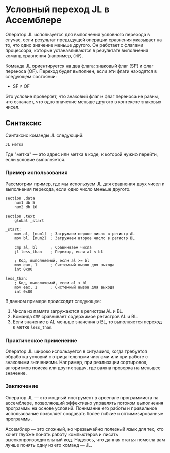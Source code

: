 #  Условный переход JL в Ассемблере

Оператор JL используется для выполнения условного перехода в случае, если результат предыдущей операции сравнения указывает на то, что одно значение меньше другого. Он работает с флагами процессора, которые устанавливаются в результате выполнения команд сравнения (например, `CMP`).

Команда JL ориентируется на два флага: знаковый флаг (SF) и флаг переноса (OF). Переход будет выполнен, если эти флаги находятся в следующем состоянии:
- SF ≠ OF

Это условие проверяет, что знаковый флаг и флаг переноса не равны, что означает, что одно значение меньше другого в контексте знаковых чисел.

##  Синтаксис
Синтаксис команды JL следующий:

```assembly
JL метка
```

Где "метка" — это адрес или метка в коде, к которой нужно перейти, если условие выполняется.

###  Пример использования

Рассмотрим пример, где мы используем JL для сравнения двух чисел и выполнения перехода, если одно число меньше другого.

```assembly
section .data
    num1 db 5
    num2 db 10

section .text
    global _start

_start:
    mov al, [num1]  ; Загружаем первое число в регистр AL
    mov bl, [num2]  ; Загружаем второе число в регистр BL

    cmp al, bl      ; Сравниваем числа
    jl less_than    ; Переход, если al < bl

    ; Код, выполняемый, если al >= bl
    mov eax, 1      ; Системный вызов для выхода
    int 0x80

less_than:
    ; Код, выполняемый, если al < bl
    mov eax, 1      ; Системный вызов для выхода
    int 0x80
```

В данном примере происходит следующее:
1. Числа из памяти загружаются в регистры AL и BL.
2. Команда `CMP` сравнивает содержимое регистров AL и BL.
3. Если значение в AL меньше значения в BL, то выполняется переход к метке `less_than`.

###  Практическое применение
Оператор JL широко используется в ситуациях, когда требуется обработка условий с отрицательными числами или при работе с знаковыми значениями. Например, при реализации сортировок, алгоритмов поиска или других задач, где важна проверка на меньшее значение.

###  Заключение
Оператор JL — это мощный инструмент в арсенале программиста на ассемблере, позволяющий эффективно управлять потоком выполнения программы на основе условий. Понимание его работы и правильное использование позволяет создавать более гибкие и оптимизированные программы.

Ассемблер — это сложный, но чрезвычайно полезный язык для тех, кто хочет глубже понять работу компьютеров и писать высокопроизводительный код. Надеюсь, что данная статья помогла вам лучше понять одну из его команд — JL.